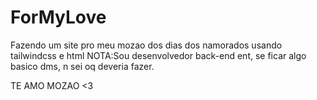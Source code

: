 # ForMyLove

Fazendo um site pro meu mozao dos dias dos namorados usando tailwindcss e html
NOTA:Sou desenvolvedor back-end ent, se ficar algo basico dms, n sei oq deveria fazer.

TE AMO MOZAO <3